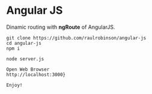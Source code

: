 # Angular JS

Dinamic routing with **ngRoute** of AngularJS.

```text
git clone https://github.com/raulrobinson/angular-js
cd angular-js
npm i

node server.js

Open Web Browser
http://localhost:3000}

Enjoy!
```
